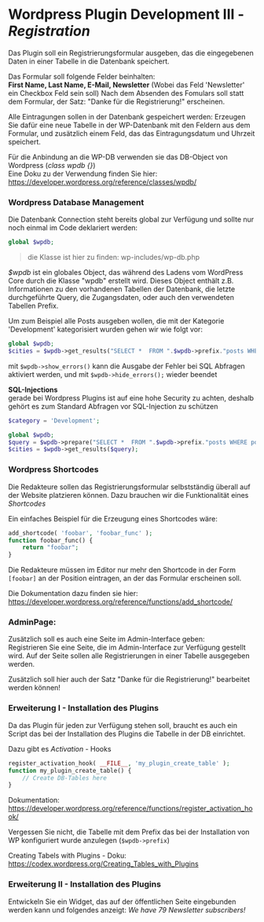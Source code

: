 # Wordpress Plugin Development III - *Registration*

Das Plugin soll ein Registrierungsformular ausgeben, das die eingegebenen Daten in einer Tabelle in die Datenbank speichert.

Das Formular soll folgende Felder beinhalten:  
**First Name, Last Name, E-Mail, Newsletter** (Wobei das Feld 'Newsletter' ein Checkbox Feld sein soll) 
Nach dem Absenden des Fomulars soll statt dem Formular, der Satz: "Danke für die Registrierung!" erscheinen.

Alle Eintragungen sollen in der Datenbank gespeichert werden:
Erzeugen Sie dafür eine neue Tabelle in der WP-Datenbank mit den Feldern aus dem Formular, und zusätzlich einem Feld, das das Eintragungsdatum und Uhrzeit speichert.

Für die Anbindung an die WP-DB verwenden sie das DB-Object von Wordpress (*class wpdb {}*)  
Eine Doku zu der Verwendung finden Sie hier: https://developer.wordpress.org/reference/classes/wpdb/


### Wordpress Database Management

Die Datenbank Connection steht bereits global zur Verfügung und sollte nur noch einmal im Code deklariert werden:

```php
global $wpdb;
```

>die Klasse ist hier zu finden: wp-includes/wp-db.php  


*$wpdb* ist ein globales Object, das während des Ladens vom WordPress Core durch die Klasse "wpdb" erstellt wird. Dieses Object enthält z.B. Informationen zu den vorhandenen Tabellen der Datenbank, die letzte durchgeführte Query, die Zugangsdaten, oder auch den verwendeten Tabellen Prefix.

Um zum Beispiel alle Posts ausgeben wollen, die mit der Kategorie 'Development' kategorisiert wurden gehen wir wie folgt vor:

```php
global $wpdb;
$cities = $wpdb->get_results("SELECT *  FROM ".$wpdb->prefix."posts WHERE post_category LIKE 'Development'");
```

mit `$wpdb->show_errors()` kann die Ausgabe der Fehler bei SQL Abfragen aktiviert werden, und mit `$wpdb->hide_errors();` wieder beendet

**SQL-Injections**  
gerade bei Wordpress Plugins ist auf eine hohe Security zu achten, deshalb gehört es zum Standard Abfragen vor SQL-Injection zu schützen

```php
$category = 'Development';

global $wpdb;
$query = $wpdb->prepare("SELECT *  FROM ".$wpdb->prefix."posts WHERE post_category LIKE %s", $category);
$cities = $wpdb->get_results($query);
```

### Wordpress Shortcodes

Die Redakteure sollen das Registrierungsformular selbstständig überall auf der Website platzieren können. Dazu brauchen wir die Funktionalität eines *Shortcodes* 

Ein einfaches Beispiel für die Erzeugung eines Shortcodes wäre:

```php
add_shortcode( 'foobar', 'foobar_func' );
function foobar_func() {
	return "foobar";
}
```

Die Redakteure müssen im Editor nur mehr den Shortcode in der Form ``[foobar]`` an der Position eintragen, an der das Formular erscheinen soll.

Die Dokumentation dazu finden sie hier: https://developer.wordpress.org/reference/functions/add_shortcode/ 



### AdminPage:  
Zusätzlich soll es auch eine Seite im Admin-Interface geben:  
Registrieren Sie eine Seite, die im Admin-Interface zur Verfügung gestellt wird.
Auf der Seite sollen alle Registrierungen in einer Tabelle ausgegeben werden.

Zusätzlich soll hier auch der Satz "Danke für die Registrierung!" bearbeitet werden können!

### Erweiterung I - Installation des Plugins

Da das Plugin für jeden zur Verfügung stehen soll, braucht es auch ein Script das bei der Installation des Plugins die Tabelle in der DB einrichtet.

Dazu gibt es  *Activation* - Hooks

```php
register_activation_hook( __FILE__, 'my_plugin_create_table' );
function my_plugin_create_table() {
	// Create DB-Tables here
}
```
Dokumentation: https://developer.wordpress.org/reference/functions/register_activation_hook/ 

Vergessen Sie nicht, die Tabelle mit dem Prefix das bei der Installation von WP konfiguriert wurde anzulegen (``$wpdb->prefix``)

Creating Tabels with Plugins - Doku: https://codex.wordpress.org/Creating_Tables_with_Plugins


### Erweiterung II - Installation des Plugins

Entwickeln Sie ein Widget, das auf der öffentlichen Seite eingebunden werden kann und folgendes anzeigt:
*We have 79 Newsletter subscribers!*


